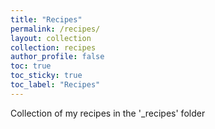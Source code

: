 ```yaml
---
title: "Recipes"
permalink: /recipes/
layout: collection
collection: recipes
author_profile: false
toc: true
toc_sticky: true
toc_label: "Recipes"
---
```


Collection of my recipes in the '_recipes' folder
